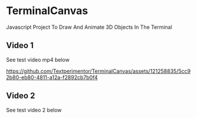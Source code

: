# TerminalCanvas
Javascript Project To Draw And Animate 3D Objects In The Terminal

## Video 1
See test video mp4 below

https://github.com/Textperimentor/TerminalCanvas/assets/121258835/5cc92b80-eb80-4811-a12a-f2892cb7b0f4

## Video 2
See test video 2 below

